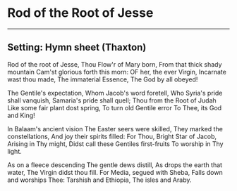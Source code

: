 # Rod of the Root of Jesse

***

## Setting: Hymn sheet (Thaxton)

Rod of the root of Jesse, 
Thou Flow'r of Mary born,
From that thick shady mountain
Cam'st glorious forth this morn:
OF her, the ever Virgin,
Incarnate wast thou made,
The immaterial Essence,
The God by all obeyed!

The Gentile's expectation,
Whom Jacob's word foretell,
Who Syria's pride shall vanquish,
Samaria's pride shall quell;
Thou from the Root of Judah
Like some fair plant dost spring,
To turn old Gentile error
To Thee, its God and King!

In Balaam's ancient vision
The Easter seers were skilled,
They marked the constellations,
And joy their spirits filled:
For Thou, Bright Star of Jacob,
Arising in Thy might,
Didst call these Gentiles first-fruits
To worship in Thy light.

As on a fleece descending
The gentle dews distill,
As drops the earth that water,
The Virgin didst thou fill.
For Media, segued with Sheba,
Falls down and worships Thee:
Tarshish and Ethiopia, 
The isles and Araby.